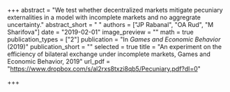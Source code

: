 +++
abstract = "We test whether decentralized markets mitigate pecuniary externalities in a model with incomplete markets and no aggregrate uncertainty."
abstract_short = " "
authors = ["JP Rabanal", "OA Rud", "M Sharifova"]
date = "2019-02-01"
image_preview = ""
math = true
publication_types = ["2"]
publication = "In *Games and Economic Behavior* (2019)"
publication_short = ""
selected = true
title = "An experiment on the efficiency of bilateral exchange under incomplete markets, Games and Economic Behavior, 2019"
url_pdf = "https://www.dropbox.com/s/al2rxs8txzi8qb5/Pecuniary.pdf?dl=0"

+++


